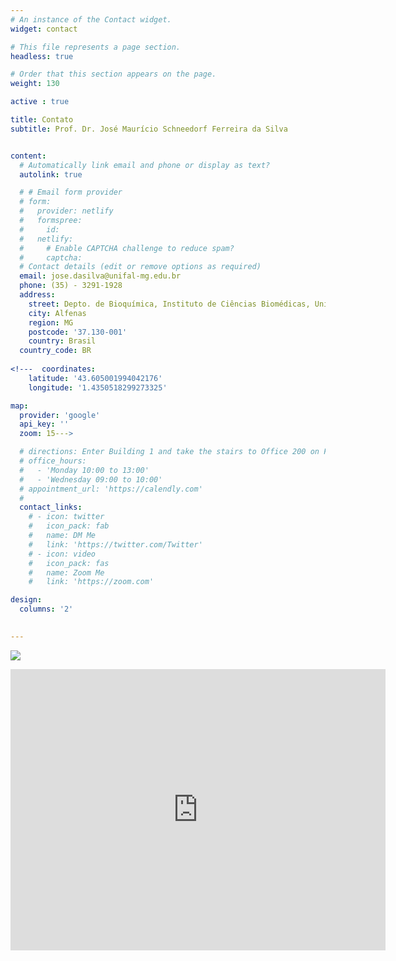 ```yaml
---
# An instance of the Contact widget.
widget: contact

# This file represents a page section.
headless: true

# Order that this section appears on the page.
weight: 130

active : true

title: Contato
subtitle: Prof. Dr. José Maurício Schneedorf Ferreira da Silva 


content:
  # Automatically link email and phone or display as text?
  autolink: true

  # # Email form provider
  # form:
  #   provider: netlify
  #   formspree:
  #     id:
  #   netlify:
  #     # Enable CAPTCHA challenge to reduce spam?
  #     captcha: 
  # Contact details (edit or remove options as required)
  email: jose.dasilva@unifal-mg.edu.br
  phone: (35) - 3291-1928
  address:
    street: Depto. de Bioquímica, Instituto de Ciências Biomédicas, Universidade Federal de Alfenas, UNIFAL-MG. Prédio E, sala 209 
    city: Alfenas
    region: MG
    postcode: '37.130-001'
    country: Brasil
  country_code: BR
  
<!---  coordinates:
    latitude: '43.605001994042176'
    longitude: '1.4350518299273325'

map:
  provider: 'google'
  api_key: ''
  zoom: 15--->

  # directions: Enter Building 1 and take the stairs to Office 200 on Floor 2
  # office_hours:
  #   - 'Monday 10:00 to 13:00'
  #   - 'Wednesday 09:00 to 10:00'
  # appointment_url: 'https://calendly.com'
  # 
  contact_links:
    # - icon: twitter
    #   icon_pack: fab
    #   name: DM Me
    #   link: 'https://twitter.com/Twitter'
    # - icon: video
    #   icon_pack: fas
    #   name: Zoom Me
    #   link: 'https://zoom.com'

design:
  columns: '2'
  

---
```



<!--- Jmol 
{{< icon name="list-group-item" pack="fa fa-pencil fa-fw" >}} {{< staticref "uploads/JmolBook/index.html" >}}Estrutura & Jmol{{< /staticref >}}--->


<!---![KJKJ](dbq.png)

 [![Depto. de Bioquímica, Instituto de Ciências Biomédicas](cropped-logo-portal-3-3.png)](https://www.unifal-mg.edu.br/dbq/)--->


[![](https://www.unifal-mg.edu.br/portal/wp-content/uploads/sites/52/2020/01/cropped-logo-portal-3-3.png)](https://www.unifal-mg.edu.br/dbq/)

<!--- Localização maps mais geral da UNIFAL ---> <!---<iframe src="https://www.google.com/maps/embed?pb=!1m14!1m8!1m3!1d14856.808587232881!2d-45.9491053325595!3d-21.421298023307546!3m2!1i1024!2i768!4f13.1!3m3!1m2!1s0x94b5f5ac8b5a247f%3A0x46cb2184f1223f91!2sUniversidade%20Federal%20de%20Alfenas%20-%20UNIFAL-MG!5e0!3m2!1spt-BR!2sbr!4v1711806121046!5m2!1spt-BR!2sbr" width="600" height="450" style="border:0;" allowfullscreen="" loading="lazy" referrerpolicy="no-referrer-when-downgrade"></iframe> --->

<iframe src="https://www.google.com/maps/embed?pb=!1m10!1m8!1m3!1d2393.9293190289077!2d-45.948059!3d-21.42069!3m2!1i1024!2i768!4f13.1!5e1!3m2!1spt-BR!2sus!4v1711807591749!5m2!1spt-BR!2sus" width="600" height="450" style="border:0;" allowfullscreen="" loading="lazy" referrerpolicy="no-referrer-when-downgrade"></iframe>


